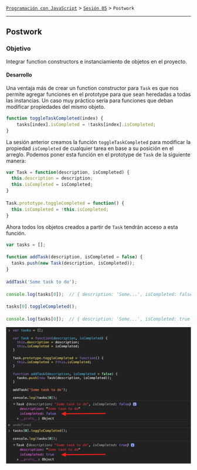 [`Programación con JavaScript`](../../Readme.md) > [`Sesión 05`](../Readme.md) > `Postwork`

---

## Postwork

### Objetivo

Integrar function constructors e instanciamiento de objetos en el proyecto.

#### Desarrollo

Una ventaja más de crear un function constructor para `Task` es que nos permite agregar funciones en el prototype para que sean heredadas a todas las instancias. Un caso muy práctico sería para funciones que deban modificar propiedades del mismo objeto.

```javascript
function toggleTaskCompleted(index) {
	tasks[index].isCompleted = !tasks[index].isCompleted;
}
```

La sesión anterior creamos la función `toggleTaskCompleted` para modificar la propiedad `isCompleted` de cualquier tarea en base a su posición en el arreglo. Podemos poner esta función en el prototype de `Task` de la siguiente manera:

```javascript
var Task = function(description, isCompleted) {
  this.description = description;
  this.isCompleted = isCompleted;
}

Task.prototype.toggleCompleted = function() {
  this.isCompleted = !this.isCompleted;
}
```

Ahora todos los objetos creados a partir de `Task` tendrán acceso a esta función.

```javascript
var tasks = [];

function addTask(description, isCompleted = false) {
  tasks.push(new Task(description, isCompleted));
}

addTask('Some task to do');

console.log(tasks[0]);  // { description: 'Some...', isCompleted: false }

tasks[0].toggleCompleted();

console.log(tasks[0]);  // { description: 'Some...', isCompleted: true }
```

![Tasks](./assets/tasks.png)
